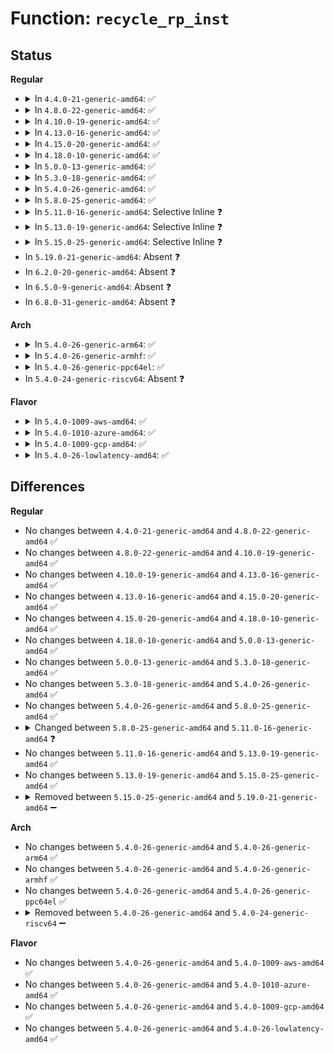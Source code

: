 # Function: <code>recycle_rp_inst</code>

## Status
<b>Regular</b>
<ul>
<li>
<details>
<summary>In <code>4.4.0-21-generic-amd64</code>: ✅</summary>

```c
void recycle_rp_inst(struct kretprobe_instance * ri, struct hlist_head * head)
```

```json
{
  "name": "recycle_rp_inst",
  "collision_type": "Unique Global",
  "inline_type": "No",
  "funcs": [
    {
      "addr": 18446744071580077152,
      "name": "recycle_rp_inst",
      "external": true,
      "loc": "kernel/kprobes.c:1077",
      "file": "kernel/kprobes.c",
      "inline": "seen, unknown",
      "caller_inline": [],
      "caller_func": [
        "arch/x86/kernel/kprobes/core.c:trampoline_handler",
        "kernel/kprobes.c:kprobe_flush_task"
      ]
    }
  ],
  "symbols": [
    {
      "addr": 18446744071580077152,
      "name": "recycle_rp_inst",
      "section": ".text",
      "bind": "STB_GLOBAL",
      "size": 161
    }
  ]
}
```
</details>
</li>
<li>
<details>
<summary>In <code>4.8.0-22-generic-amd64</code>: ✅</summary>

```c
void recycle_rp_inst(struct kretprobe_instance * ri, struct hlist_head * head)
```

```json
{
  "name": "recycle_rp_inst",
  "collision_type": "Unique Global",
  "inline_type": "No",
  "funcs": [
    {
      "addr": 18446744071580110432,
      "name": "recycle_rp_inst",
      "external": true,
      "loc": "kernel/kprobes.c:1077",
      "file": "kernel/kprobes.c",
      "inline": "seen, unknown",
      "caller_inline": [],
      "caller_func": [
        "arch/x86/kernel/kprobes/core.c:trampoline_handler",
        "kernel/kprobes.c:kprobe_flush_task"
      ]
    }
  ],
  "symbols": [
    {
      "addr": 18446744071580110432,
      "name": "recycle_rp_inst",
      "section": ".text",
      "bind": "STB_GLOBAL",
      "size": 161
    }
  ]
}
```
</details>
</li>
<li>
<details>
<summary>In <code>4.10.0-19-generic-amd64</code>: ✅</summary>

```c
void recycle_rp_inst(struct kretprobe_instance * ri, struct hlist_head * head)
```

```json
{
  "name": "recycle_rp_inst",
  "collision_type": "Unique Global",
  "inline_type": "No",
  "funcs": [
    {
      "addr": 18446744071580150752,
      "name": "recycle_rp_inst",
      "external": true,
      "loc": "kernel/kprobes.c:1077",
      "file": "kernel/kprobes.c",
      "inline": "seen, unknown",
      "caller_inline": [],
      "caller_func": [
        "arch/x86/kernel/kprobes/core.c:trampoline_handler",
        "kernel/kprobes.c:kprobe_flush_task"
      ]
    }
  ],
  "symbols": [
    {
      "addr": 18446744071580150752,
      "name": "recycle_rp_inst",
      "section": ".text",
      "bind": "STB_GLOBAL",
      "size": 161
    }
  ]
}
```
</details>
</li>
<li>
<details>
<summary>In <code>4.13.0-16-generic-amd64</code>: ✅</summary>

```c
void recycle_rp_inst(struct kretprobe_instance * ri, struct hlist_head * head)
```

```json
{
  "name": "recycle_rp_inst",
  "collision_type": "Unique Global",
  "inline_type": "No",
  "funcs": [
    {
      "addr": 18446744071580156000,
      "name": "recycle_rp_inst",
      "external": true,
      "loc": "kernel/kprobes.c:1122",
      "file": "kernel/kprobes.c",
      "inline": "seen, unknown",
      "caller_inline": [],
      "caller_func": [
        "arch/x86/kernel/kprobes/core.c:trampoline_handler",
        "kernel/kprobes.c:kprobe_flush_task"
      ]
    }
  ],
  "symbols": [
    {
      "addr": 18446744071580156000,
      "name": "recycle_rp_inst",
      "section": ".text",
      "bind": "STB_GLOBAL",
      "size": 161
    }
  ]
}
```
</details>
</li>
<li>
<details>
<summary>In <code>4.15.0-20-generic-amd64</code>: ✅</summary>

```c
void recycle_rp_inst(struct kretprobe_instance * ri, struct hlist_head * head)
```

```json
{
  "name": "recycle_rp_inst",
  "collision_type": "Unique Global",
  "inline_type": "No",
  "funcs": [
    {
      "addr": 18446744071580208880,
      "name": "recycle_rp_inst",
      "external": true,
      "loc": "kernel/kprobes.c:1124",
      "file": "kernel/kprobes.c",
      "inline": "seen, unknown",
      "caller_inline": [],
      "caller_func": [
        "arch/x86/kernel/kprobes/core.c:trampoline_handler",
        "kernel/kprobes.c:kprobe_flush_task"
      ]
    }
  ],
  "symbols": [
    {
      "addr": 18446744071580208880,
      "name": "recycle_rp_inst",
      "section": ".text",
      "bind": "STB_GLOBAL",
      "size": 161
    }
  ]
}
```
</details>
</li>
<li>
<details>
<summary>In <code>4.18.0-10-generic-amd64</code>: ✅</summary>

```c
void recycle_rp_inst(struct kretprobe_instance * ri, struct hlist_head * head)
```

```json
{
  "name": "recycle_rp_inst",
  "collision_type": "Unique Global",
  "inline_type": "No",
  "funcs": [
    {
      "addr": 18446744071580268896,
      "name": "recycle_rp_inst",
      "external": true,
      "loc": "kernel/kprobes.c:1147",
      "file": "kernel/kprobes.c",
      "inline": "seen, unknown",
      "caller_inline": [],
      "caller_func": [
        "arch/x86/kernel/kprobes/core.c:trampoline_handler",
        "kernel/kprobes.c:kprobe_flush_task"
      ]
    }
  ],
  "symbols": [
    {
      "addr": 18446744071580268896,
      "name": "recycle_rp_inst",
      "section": ".text",
      "bind": "STB_GLOBAL",
      "size": 156
    }
  ]
}
```
</details>
</li>
<li>
<details>
<summary>In <code>5.0.0-13-generic-amd64</code>: ✅</summary>

```c
void recycle_rp_inst(struct kretprobe_instance * ri, struct hlist_head * head)
```

```json
{
  "name": "recycle_rp_inst",
  "collision_type": "Unique Global",
  "inline_type": "No",
  "funcs": [
    {
      "addr": 18446744071580321408,
      "name": "recycle_rp_inst",
      "external": true,
      "loc": "kernel/kprobes.c:1148",
      "file": "kernel/kprobes.c",
      "inline": "seen, unknown",
      "caller_inline": [],
      "caller_func": [
        "arch/x86/kernel/kprobes/core.c:trampoline_handler",
        "kernel/kprobes.c:kprobe_flush_task"
      ]
    }
  ],
  "symbols": [
    {
      "addr": 18446744071580321408,
      "name": "recycle_rp_inst",
      "section": ".text",
      "bind": "STB_GLOBAL",
      "size": 156
    }
  ]
}
```
</details>
</li>
<li>
<details>
<summary>In <code>5.3.0-18-generic-amd64</code>: ✅</summary>

```c
void recycle_rp_inst(struct kretprobe_instance * ri, struct hlist_head * head)
```

```json
{
  "name": "recycle_rp_inst",
  "collision_type": "Unique Global",
  "inline_type": "No",
  "funcs": [
    {
      "addr": 18446744071580374144,
      "name": "recycle_rp_inst",
      "external": true,
      "loc": "kernel/kprobes.c:1133",
      "file": "kernel/kprobes.c",
      "inline": "seen, unknown",
      "caller_inline": [],
      "caller_func": [
        "arch/x86/kernel/kprobes/core.c:trampoline_handler",
        "kernel/kprobes.c:kprobe_flush_task"
      ]
    }
  ],
  "symbols": [
    {
      "addr": 18446744071580374144,
      "name": "recycle_rp_inst",
      "section": ".text",
      "bind": "STB_GLOBAL",
      "size": 161
    }
  ]
}
```
</details>
</li>
<li>
<details>
<summary>In <code>5.4.0-26-generic-amd64</code>: ✅</summary>

```c
void recycle_rp_inst(struct kretprobe_instance * ri, struct hlist_head * head)
```

```json
{
  "name": "recycle_rp_inst",
  "collision_type": "Unique Global",
  "inline_type": "No",
  "funcs": [
    {
      "addr": 18446744071580422896,
      "name": "recycle_rp_inst",
      "external": true,
      "loc": "kernel/kprobes.c:1178",
      "file": "kernel/kprobes.c",
      "inline": "seen, unknown",
      "caller_inline": [],
      "caller_func": [
        "arch/x86/kernel/kprobes/core.c:trampoline_handler",
        "kernel/kprobes.c:kprobe_flush_task"
      ]
    }
  ],
  "symbols": [
    {
      "addr": 18446744071580422896,
      "name": "recycle_rp_inst",
      "section": ".text",
      "bind": "STB_GLOBAL",
      "size": 161
    }
  ]
}
```
</details>
</li>
<li>
<details>
<summary>In <code>5.8.0-25-generic-amd64</code>: ✅</summary>

```c
void recycle_rp_inst(struct kretprobe_instance * ri, struct hlist_head * head)
```

```json
{
  "name": "recycle_rp_inst",
  "collision_type": "Unique Global",
  "inline_type": "No",
  "funcs": [
    {
      "addr": 18446744071580503168,
      "name": "recycle_rp_inst",
      "external": true,
      "loc": "kernel/kprobes.c:1194",
      "file": "kernel/kprobes.c",
      "inline": "seen, unknown",
      "caller_inline": [],
      "caller_func": [
        "arch/x86/kernel/kprobes/core.c:trampoline_handler",
        "kernel/kprobes.c:kprobe_flush_task"
      ]
    }
  ],
  "symbols": [
    {
      "addr": 18446744071580503168,
      "name": "recycle_rp_inst",
      "section": ".text",
      "bind": "STB_GLOBAL",
      "size": 161
    }
  ]
}
```
</details>
</li>
<li>
<details>
<summary>In <code>5.11.0-16-generic-amd64</code>: Selective Inline ❓</summary>

```c
void recycle_rp_inst(struct kretprobe_instance * ri)
```

```json
{
  "name": "recycle_rp_inst",
  "collision_type": "Unique Static",
  "inline_type": "Selective",
  "funcs": [
    {
      "addr": 18446744071580495495,
      "name": "recycle_rp_inst",
      "external": false,
      "loc": "kernel/kprobes.c:1227",
      "file": "kernel/kprobes.c",
      "inline": "not declared, inlined",
      "caller_inline": [
        "kernel/kprobes.c:kprobe_flush_task"
      ],
      "caller_func": [
        "kernel/kprobes.c:__kretprobe_trampoline_handler"
      ]
    }
  ],
  "symbols": [
    {
      "addr": 18446744071580497232,
      "name": "recycle_rp_inst",
      "section": ".text",
      "bind": "STB_LOCAL",
      "size": 97
    }
  ]
}
```
</details>
</li>
<li>
<details>
<summary>In <code>5.13.0-19-generic-amd64</code>: Selective Inline ❓</summary>

```c
void recycle_rp_inst(struct kretprobe_instance * ri)
```

```json
{
  "name": "recycle_rp_inst",
  "collision_type": "Unique Static",
  "inline_type": "Selective",
  "funcs": [
    {
      "addr": 18446744071580499239,
      "name": "recycle_rp_inst",
      "external": false,
      "loc": "kernel/kprobes.c:1228",
      "file": "kernel/kprobes.c",
      "inline": "not declared, inlined",
      "caller_inline": [
        "kernel/kprobes.c:kprobe_flush_task"
      ],
      "caller_func": [
        "kernel/kprobes.c:__kretprobe_trampoline_handler"
      ]
    }
  ],
  "symbols": [
    {
      "addr": 18446744071580501248,
      "name": "recycle_rp_inst",
      "section": ".text",
      "bind": "STB_LOCAL",
      "size": 97
    }
  ]
}
```
</details>
</li>
<li>
<details>
<summary>In <code>5.15.0-25-generic-amd64</code>: Selective Inline ❓</summary>

```c
void recycle_rp_inst(struct kretprobe_instance * ri)
```

```json
{
  "name": "recycle_rp_inst",
  "collision_type": "Unique Static",
  "inline_type": "Selective",
  "funcs": [
    {
      "addr": 18446744071580666855,
      "name": "recycle_rp_inst",
      "external": false,
      "loc": "kernel/kprobes.c:1221",
      "file": "kernel/kprobes.c",
      "inline": "not declared, inlined",
      "caller_inline": [
        "kernel/kprobes.c:kprobe_flush_task"
      ],
      "caller_func": [
        "kernel/kprobes.c:__kretprobe_trampoline_handler"
      ]
    }
  ],
  "symbols": [
    {
      "addr": 18446744071580668832,
      "name": "recycle_rp_inst",
      "section": ".text",
      "bind": "STB_LOCAL",
      "size": 97
    }
  ]
}
```
</details>
</li>
<li>
In <code>5.19.0-21-generic-amd64</code>: Absent ❓
</li>
<li>
In <code>6.2.0-20-generic-amd64</code>: Absent ❓
</li>
<li>
In <code>6.5.0-9-generic-amd64</code>: Absent ❓
</li>
<li>
In <code>6.8.0-31-generic-amd64</code>: Absent ❓
</li>
</ul>
<b>Arch</b>
<ul>
<li>
<details>
<summary>In <code>5.4.0-26-generic-arm64</code>: ✅</summary>

```c
void recycle_rp_inst(struct kretprobe_instance * ri, struct hlist_head * head)
```

```json
{
  "name": "recycle_rp_inst",
  "collision_type": "Unique Global",
  "inline_type": "No",
  "funcs": [
    {
      "addr": 18446603336491693976,
      "name": "recycle_rp_inst",
      "external": true,
      "loc": "kernel/kprobes.c:1178",
      "file": "kernel/kprobes.c",
      "inline": "seen, unknown",
      "caller_inline": [],
      "caller_func": [
        "arch/arm64/kernel/probes/kprobes.c:trampoline_probe_handler",
        "kernel/kprobes.c:kprobe_flush_task"
      ]
    }
  ],
  "symbols": [
    {
      "addr": 18446603336491693976,
      "name": "recycle_rp_inst",
      "section": ".text",
      "bind": "STB_GLOBAL",
      "size": 232
    }
  ]
}
```
</details>
</li>
<li>
<details>
<summary>In <code>5.4.0-26-generic-armhf</code>: ✅</summary>

```c
void recycle_rp_inst(struct kretprobe_instance * ri, struct hlist_head * head)
```

```json
{
  "name": "recycle_rp_inst",
  "collision_type": "Unique Global",
  "inline_type": "No",
  "funcs": [
    {
      "addr": 3225643216,
      "name": "recycle_rp_inst",
      "external": true,
      "loc": "kernel/kprobes.c:1178",
      "file": "kernel/kprobes.c",
      "inline": "seen, unknown",
      "caller_inline": [],
      "caller_func": [
        "arch/arm/probes/kprobes/core.c:trampoline_handler",
        "kernel/kprobes.c:kprobe_flush_task"
      ]
    }
  ],
  "symbols": [
    {
      "addr": 3225643216,
      "name": "recycle_rp_inst",
      "section": ".text",
      "bind": "STB_GLOBAL",
      "size": 160
    }
  ]
}
```
</details>
</li>
<li>
<details>
<summary>In <code>5.4.0-26-generic-ppc64el</code>: ✅</summary>

```c
void recycle_rp_inst(struct kretprobe_instance * ri, struct hlist_head * head)
```

```json
{
  "name": "recycle_rp_inst",
  "collision_type": "Unique Global",
  "inline_type": "No",
  "funcs": [
    {
      "addr": 13835058055284705152,
      "name": "recycle_rp_inst",
      "external": true,
      "loc": "kernel/kprobes.c:1178",
      "file": "kernel/kprobes.c",
      "inline": "seen, unknown",
      "caller_inline": [],
      "caller_func": [
        "arch/powerpc/kernel/kprobes.c:trampoline_probe_handler",
        "kernel/kprobes.c:kprobe_flush_task"
      ]
    }
  ],
  "symbols": [
    {
      "addr": 13835058055284705152,
      "name": "recycle_rp_inst",
      "section": ".text",
      "bind": "STB_GLOBAL",
      "size": 272
    }
  ]
}
```
</details>
</li>
<li>
In <code>5.4.0-24-generic-riscv64</code>: Absent ❓
</li>
</ul>
<b>Flavor</b>
<ul>
<li>
<details>
<summary>In <code>5.4.0-1009-aws-amd64</code>: ✅</summary>

```c
void recycle_rp_inst(struct kretprobe_instance * ri, struct hlist_head * head)
```

```json
{
  "name": "recycle_rp_inst",
  "collision_type": "Unique Global",
  "inline_type": "No",
  "funcs": [
    {
      "addr": 18446744071580391696,
      "name": "recycle_rp_inst",
      "external": true,
      "loc": "kernel/kprobes.c:1178",
      "file": "kernel/kprobes.c",
      "inline": "seen, unknown",
      "caller_inline": [],
      "caller_func": [
        "arch/x86/kernel/kprobes/core.c:trampoline_handler",
        "kernel/kprobes.c:kprobe_flush_task"
      ]
    }
  ],
  "symbols": [
    {
      "addr": 18446744071580391696,
      "name": "recycle_rp_inst",
      "section": ".text",
      "bind": "STB_GLOBAL",
      "size": 161
    }
  ]
}
```
</details>
</li>
<li>
<details>
<summary>In <code>5.4.0-1010-azure-amd64</code>: ✅</summary>

```c
void recycle_rp_inst(struct kretprobe_instance * ri, struct hlist_head * head)
```

```json
{
  "name": "recycle_rp_inst",
  "collision_type": "Unique Global",
  "inline_type": "No",
  "funcs": [
    {
      "addr": 18446744071580338864,
      "name": "recycle_rp_inst",
      "external": true,
      "loc": "kernel/kprobes.c:1178",
      "file": "kernel/kprobes.c",
      "inline": "seen, unknown",
      "caller_inline": [],
      "caller_func": [
        "arch/x86/kernel/kprobes/core.c:trampoline_handler",
        "kernel/kprobes.c:kprobe_flush_task"
      ]
    }
  ],
  "symbols": [
    {
      "addr": 18446744071580338864,
      "name": "recycle_rp_inst",
      "section": ".text",
      "bind": "STB_GLOBAL",
      "size": 161
    }
  ]
}
```
</details>
</li>
<li>
<details>
<summary>In <code>5.4.0-1009-gcp-amd64</code>: ✅</summary>

```c
void recycle_rp_inst(struct kretprobe_instance * ri, struct hlist_head * head)
```

```json
{
  "name": "recycle_rp_inst",
  "collision_type": "Unique Global",
  "inline_type": "No",
  "funcs": [
    {
      "addr": 18446744071580382944,
      "name": "recycle_rp_inst",
      "external": true,
      "loc": "kernel/kprobes.c:1178",
      "file": "kernel/kprobes.c",
      "inline": "seen, unknown",
      "caller_inline": [],
      "caller_func": [
        "arch/x86/kernel/kprobes/core.c:trampoline_handler",
        "kernel/kprobes.c:kprobe_flush_task"
      ]
    }
  ],
  "symbols": [
    {
      "addr": 18446744071580382944,
      "name": "recycle_rp_inst",
      "section": ".text",
      "bind": "STB_GLOBAL",
      "size": 161
    }
  ]
}
```
</details>
</li>
<li>
<details>
<summary>In <code>5.4.0-26-lowlatency-amd64</code>: ✅</summary>

```c
void recycle_rp_inst(struct kretprobe_instance * ri, struct hlist_head * head)
```

```json
{
  "name": "recycle_rp_inst",
  "collision_type": "Unique Global",
  "inline_type": "No",
  "funcs": [
    {
      "addr": 18446744071580438448,
      "name": "recycle_rp_inst",
      "external": true,
      "loc": "kernel/kprobes.c:1178",
      "file": "kernel/kprobes.c",
      "inline": "seen, unknown",
      "caller_inline": [],
      "caller_func": [
        "arch/x86/kernel/kprobes/core.c:trampoline_handler",
        "kernel/kprobes.c:kprobe_flush_task"
      ]
    }
  ],
  "symbols": [
    {
      "addr": 18446744071580438448,
      "name": "recycle_rp_inst",
      "section": ".text",
      "bind": "STB_GLOBAL",
      "size": 159
    }
  ]
}
```
</details>
</li>
</ul>

## Differences
<b>Regular</b>
<ul>
<li>
No changes between <code>4.4.0-21-generic-amd64</code> and <code>4.8.0-22-generic-amd64</code> ✅
</li>
<li>
No changes between <code>4.8.0-22-generic-amd64</code> and <code>4.10.0-19-generic-amd64</code> ✅
</li>
<li>
No changes between <code>4.10.0-19-generic-amd64</code> and <code>4.13.0-16-generic-amd64</code> ✅
</li>
<li>
No changes between <code>4.13.0-16-generic-amd64</code> and <code>4.15.0-20-generic-amd64</code> ✅
</li>
<li>
No changes between <code>4.15.0-20-generic-amd64</code> and <code>4.18.0-10-generic-amd64</code> ✅
</li>
<li>
No changes between <code>4.18.0-10-generic-amd64</code> and <code>5.0.0-13-generic-amd64</code> ✅
</li>
<li>
No changes between <code>5.0.0-13-generic-amd64</code> and <code>5.3.0-18-generic-amd64</code> ✅
</li>
<li>
No changes between <code>5.3.0-18-generic-amd64</code> and <code>5.4.0-26-generic-amd64</code> ✅
</li>
<li>
No changes between <code>5.4.0-26-generic-amd64</code> and <code>5.8.0-25-generic-amd64</code> ✅
</li>
<li>
<details>
<summary>Changed between <code>5.8.0-25-generic-amd64</code> and <code>5.11.0-16-generic-amd64</code> ❓</summary>
<ul>
<li>
<b>Param removed. </b>
<code>struct hlist_head * head</code>
</li>
</ul>
</details>
</li>
<li>
No changes between <code>5.11.0-16-generic-amd64</code> and <code>5.13.0-19-generic-amd64</code> ✅
</li>
<li>
No changes between <code>5.13.0-19-generic-amd64</code> and <code>5.15.0-25-generic-amd64</code> ✅
</li>
<li>
<details>
<summary>Removed between <code>5.15.0-25-generic-amd64</code> and <code>5.19.0-21-generic-amd64</code> ➖</summary>

```c
void recycle_rp_inst(struct kretprobe_instance * ri)
```
</details>
</li>
</ul>
<b>Arch</b>
<ul>
<li>
No changes between <code>5.4.0-26-generic-amd64</code> and <code>5.4.0-26-generic-arm64</code> ✅
</li>
<li>
No changes between <code>5.4.0-26-generic-amd64</code> and <code>5.4.0-26-generic-armhf</code> ✅
</li>
<li>
No changes between <code>5.4.0-26-generic-amd64</code> and <code>5.4.0-26-generic-ppc64el</code> ✅
</li>
<li>
<details>
<summary>Removed between <code>5.4.0-26-generic-amd64</code> and <code>5.4.0-24-generic-riscv64</code> ➖</summary>

```c
void recycle_rp_inst(struct kretprobe_instance * ri, struct hlist_head * head)
```
</details>
</li>
</ul>
<b>Flavor</b>
<ul>
<li>
No changes between <code>5.4.0-26-generic-amd64</code> and <code>5.4.0-1009-aws-amd64</code> ✅
</li>
<li>
No changes between <code>5.4.0-26-generic-amd64</code> and <code>5.4.0-1010-azure-amd64</code> ✅
</li>
<li>
No changes between <code>5.4.0-26-generic-amd64</code> and <code>5.4.0-1009-gcp-amd64</code> ✅
</li>
<li>
No changes between <code>5.4.0-26-generic-amd64</code> and <code>5.4.0-26-lowlatency-amd64</code> ✅
</li>
</ul>
